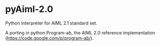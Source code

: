 # pyAiml-2.0
Python interpreter for AIML 2.1 standard set.

A porting in python Program-ab, the AIML 2.0 reference implementation (https://code.google.com/p/program-ab/).
